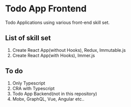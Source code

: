 # Todo App Frontend

Todo Applications using various front-end skill set.

## List of skill set
1. Create React App(without Hooks), Redux, Immutable.js
2. Create React App(with Hooks), Immer.js

## To do
1. Only Typescript
2. CRA with Typescript
3. Todo App Backend(not in this repository)
4. Mobx, GraphQL, Vue, Angular etc..
